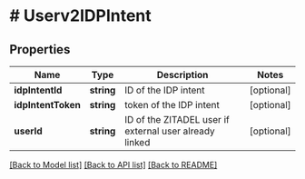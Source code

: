 # # Userv2IDPIntent

## Properties

Name | Type | Description | Notes
------------ | ------------- | ------------- | -------------
**idpIntentId** | **string** | ID of the IDP intent | [optional]
**idpIntentToken** | **string** | token of the IDP intent | [optional]
**userId** | **string** | ID of the ZITADEL user if external user already linked | [optional]

[[Back to Model list]](../../README.md#models) [[Back to API list]](../../README.md#endpoints) [[Back to README]](../../README.md)
